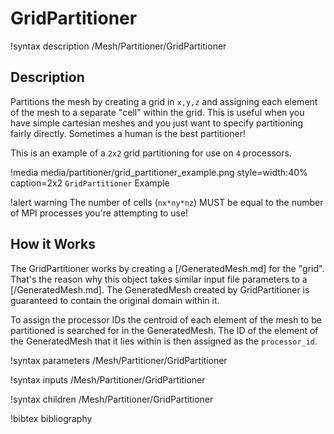 # GridPartitioner

!syntax description /Mesh/Partitioner/GridPartitioner

## Description

Partitions the mesh by creating a grid in `x,y,z` and assigning each element of the mesh to a separate "cell" within the grid.  This is useful when you have simple cartesian meshes and you just want to specify partitioning fairly directly.  Sometimes a human is the best partitioner!

This is an example of a `2x2` grid partitioning for use on `4` processors.

!media media/partitioner/grid_partitioner_example.png style=width:40% caption=2x2 `GridPartitioner` Example

!alert warning
The number of cells (`nx*ny*nz`) MUST be equal to the number of MPI processes you're attempting to use!

## How it Works

The GridPartitioner works by creating a [/GeneratedMesh.md] for the "grid".  That's the reason why this object takes similar input file parameters to a [/GeneratedMesh.md].  The GeneratedMesh created by GridPartitioner is guaranteed to contain the original domain within it.

To assign the processor IDs the centroid of each element of the mesh to be partitioned is searched for in the GeneratedMesh.  The ID of the element of the GeneratedMesh that it lies within is then assigned as the `processor_id`.

!syntax parameters /Mesh/Partitioner/GridPartitioner

!syntax inputs /Mesh/Partitioner/GridPartitioner

!syntax children /Mesh/Partitioner/GridPartitioner

!bibtex bibliography
